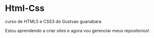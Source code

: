 # Html-Css
 curso de HTML5 e CSS3 do Gustvao guanabara

Estou aprendendo a criar sites e agora vou gerenciar meus repositorios!